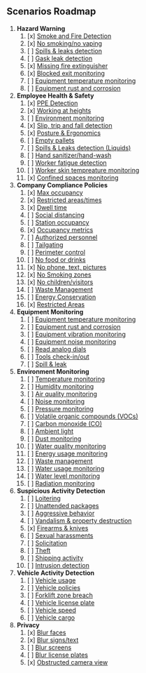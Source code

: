 
## Scenarios Roadmap

1. **Hazard Warning**
    1. [x] [Smoke and Fire Detection](scenarios/smoke-and-fire-detection.md)
    1. [x] [No smoking/no vaping](scenarios/no-smoking.md)
    1. [ ] [Spills & leaks detection](scenarios/spills-and-leaks-hazard.md)
    1. [ ] [Gask leak detection](scenarios/gas-leaks-detection.md)
    1. [x] [Missing fire extinguisher](scenarios/missing-fire-extinguisher.md)
    1. [x] [Blocked exit monitoring](scenarios/blocked-exit.md)
    1. [ ] [Equipment temperature monitoring](scenarios/equipment-temperature.md)
    1. [ ] [Equipment rust and corrosion](scenarios/rust-and-corrosion-hazard.md)
2. **Employee Health & Safety**
    1. [x] [PPE Detection](scenarios/ppe-detection.md)
    2. [x] [Working at heights](scenarios/working-at-heights.md)
    3. [ ] [Environment monitoring](scenarios/environment-monitoring.md)
    4. [x] [Slip, trip and fall detection](scenarios/fall-and-accident-detection.md)
    5. [x] [Posture & Ergonomics](scenarios/ergonomics.md)
    6. [ ] [Empty pallets](scenarios/empty-pallets.md)
    7. [ ] [Spills & Leaks detection (Liquids)](scenarios/spills-and-leaks.md)
    8. [ ] [Hand sanitizer/hand-wash](scenarios/hand-wash.md)
    9. [ ] [Worker fatigue detection](scenarios/worker-fatigue-detection.md)
    10. [ ] [Worker skin tempreature monitoring](scenarios/skin-temperature.md)
    11. [x] [Confined spaces monitoring](scenarios/confined-spaces-monitoring.md)
3. **Company Compliance Policies**
    1. [x] [Max occupancy](scenarios/max-occupancy-count.md)
    2. [x] [Restricted areas/times](scenarios/exclusion-zones.md)
    3. [x] [Dwell time](scenarios/confined-spaces-monitoring.md)
    4. [ ] [Social distancing](scenarios/social-distance.md)
    5. [ ] [Station occupancy](scenarios/station-occupancy.md)
    6. [x] [Occupancy metrics](scenarios/occupancy-metrics.md)
    7. [ ] [Authorized personnel](scenarios/authorized-personnel.md)
    8. [ ] [Tailgating](scenarios/unauthorized-entry.md)
    9. [ ] [Perimeter control](scenarios/perimeter-control.md)
    10. [ ] [No food or drinks](scenarios/no-food-or-drinks.md)
    11. [x] [No phone, text, pictures](scenarios/no-phone-usage.md)
    12. [x] [No Smoking zones](scenarios/no-smoking.md)
    13. [x] [No children/visitors](scenarios/authorized-personnel.md)
    14. [ ] [Waste Management](scenarios/environment-waste-management.md)
    15. [ ] [Energy Conservation](scenarios/energy-conservation.md)
    16. [x] [Restricted Areas](scenarios/restricted-areas.md)
4. **Equipment Monitoring**
    1. [ ] [Equipment temperature monitoring](scenarios/equipment-temperature.md)
    2. [ ] [Equipment rust and corrosion](scenarios/rust-and-corrosion.md)
    3. [ ] [Equipment vibration monitoring](scenarios/equipment-vibration.md)
    4. [ ] [Equipment noise monitoring](scenarios/equipment-noise.md)
    5. [ ] [Read analog dials](scenarios/analog-dials.md)
    6. [ ] [Tools check-in/out](scenarios/tools-check-in-out.md)
    7. [ ] [Spill & leak](scenarios/equipment-spills-and-leaks.md)
5. **Environment Monitoring**
    1. [ ] [Temperature monitoring](scenarios/environment-temperature.md)
    1. [ ] [Humidity monitoring](scenarios/environment-humidity.md)
    1. [ ] [Air quality monitoring](scenarios/air-quality.md)
    1. [ ] [Noise monitoring](scenarios/noise-level-monitoring.md)
    1. [ ] [Pressure monitoring](scenarios/environment-pressure.md)
    1. [ ] [Volatile organic compounds (VOCs)](scenarios/environment-voc.md)
    1. [ ] [Carbon monoxide (CO)](scenarios/environment-co.md)
    1. [ ] [Ambient light](scenarios/light-sensor-monitoring.md)
    1. [ ] [Dust monitoring](scenarios/environment-dust.md)
    1. [ ] [Water quality monitoring](scenarios/environment-water-quality.md)
    1. [ ] [Energy usage monitoring](scenarios/environment-energy-usage.md)
    1. [ ] [Waste management](scenarios/environment-waste-management.md)
    1. [ ] [Water usage monitoring](scenarios/environment-water-usage.md)
    1. [ ] [Water level monitoring](scenarios/environment-water-level.md)
    1. [ ] [Radiation monitoring](scenarios/environment-radiation.md)
6. **Suspicious Activity Detection**
    1. [ ] [Loitering](scenarios/loitering.md)
    1. [ ] [Unattended packages](scenarios/unattended-package.md)
    1. [ ] [Aggressive behavior](scenarios/aggressive-behavior.md)
    1. [ ] [Vandalism & property destruction](scenarios/vandalism.md)
    1. [x] [Firearms & knives](scenarios/firearms-and-knives.md)
    1. [ ] [Sexual harassments](scenarios/sexual-harassment.md)
    1. [ ] [Solicitation](scenarios/solicitation.md)
    1. [ ] [Theft](scenarios/theft.md)
    1. [ ] [Shipping activity](scenarios/shipping-activity.md)
    1. [ ] [Intrusion detection](scenarios/intrusion-detection.md)
7. **Vehicle Activity Detection**
    1. [ ] [Vehicle usage](scenarios/vehicle-usage.md)
    2. [ ] [Vehicle policies](scenarios/vehicle-policies.md)
    3. [ ] [Forklift zone breach](scenarios/forklift-zone-breach.md)
    4. [ ] [Vehicle license plate](scenarios/vehicle-license-plate.md)
    5. [ ] [Vehicle speed](scenarios/vehicle-speed.md)
    6. [ ] [Vehicle cargo](scenarios/vehicle-cargo.md)
8. **Privacy**
    1. [x] [Blur faces](privacy/blur-faces.md)
    2. [x] [Blur signs/text](privacy/blur-signs.md)
    3. [ ] [Blur screens](privacy/blur-screens.md)
    4. [ ] [Blur license plates](privacy/blur-license-plates.md)
    5. [x] [Obstructed camera view](privacy/obstructed-camera-view.md)
